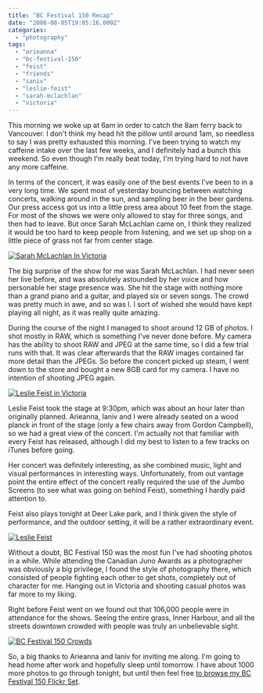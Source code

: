 ```yaml
---
title: "BC Festival 150 Recap"
date: "2008-08-05T19:05:16.000Z"
categories: 
  - "photography"
tags: 
  - "arieanna"
  - "bc-festival-150"
  - "feist"
  - "friends"
  - "ianiv"
  - "leslie-feist"
  - "sarah-mclachlan"
  - "victoria"
---
```


This morning we woke up at 6am in order to catch the 8am ferry back to Vancouver. I don't think my head hit the pillow until around 1am, so needless to say I was pretty exhausted this morning. I've been trying to watch my caffeine intake over the last few weeks, and I definitely had a bunch this weekend. So even though I'm really beat today, I'm trying hard to not have any more caffeine.

In terms of the concert, it was easily one of the best events I've been to in a very long time. We spent most of yesterday bouncing between watching concerts, walking around in the sun, and sampling beer in the beer gardens. Our press access got us into a little press area about 10 feet from the stage. For most of the shows we were only allowed to stay for three songs, and then had to leave. But once Sarah McLachlan came on, I think they realized it would be too hard to keep people from listening, and we set up shop on a little piece of grass not far from center stage.

[![Sarah McLachlan In Victoria](http://farm4.static.flickr.com/3172/2734950680_286451be83.jpg?v=0)](http://flickr.com/photos/duanestorey/2734950680/)

The big surprise of the show for me was Sarah McLachlan. I had never seen her live before, and was absolutely astounded by her voice and how personable her stage presence was. She hit the stage with nothing more than a grand piano and a guitar, and played six or seven songs. The crowd was pretty much in awe, and so was I. I sort of wished she would have kept playing all night, as it was really quite amazing.

During the course of the night I managed to shoot around 12 GB of photos. I shot mostly in RAW, which is something I've never done before. My camera has the ability to shoot RAW and JPEG at the same time, so I did a few trial runs with that. It was clear afterwards that the RAW images contained far more detail than the JPEGs. So before the concert picked up steam, I went down to the store and bought a new 8GB card for my camera. I have no intention of shooting JPEG again.

[![Leslie Feist in Victoria](http://farm4.static.flickr.com/3148/2734151485_6f935c733d.jpg?v=0)](http://flickr.com/photos/duanestorey/2734151485/)

Leslie Feist took the stage at 9:30pm, which was about an hour later than originally planned. Arieanna, Ianiv and I were already seated on a wood planck in front of the stage (only a few chairs away from Gordon Campbell), so we had a great view of the concert. I'm actually not that familiar with every Feist has released, although I did my best to listen to a few tracks on iTunes before going.

Her concert was definitely interesting, as she combined music, light and visual performances in interesting ways. Unfortunately, from out vantage point the entire effect of the concert really required the use of the Jumbo Screens (to see what was going on behind Feist), something I hardly paid attention to.

Feist also plays tonight at Deer Lake park, and I think given the style of performance, and the outdoor setting, it will be a rather extraordinary event.

[![Leslie Feist](http://farm4.static.flickr.com/3249/2734150071_9628000dff.jpg?v=0)](http://flickr.com/photos/duanestorey/2734150071/)

Without a doubt, BC Festival 150 was the most fun I've had shooting photos in a while. While attending the Canadian Juno Awards as a photographer was obviously a big privilege, I found the style of photography there, which consisted of people fighting each other to get shots, completely out of character for me. Hanging out in Victoria and shooting casual photos was far more to my liking.

Right before Feist went on we found out that 106,000 people were in attendance for the shows. Seeing the entire grass, Inner Harbour, and all the streets downtown crowded with people was truly an unbelievable sight.

[![BC Festival 150 Crowds](http://farm4.static.flickr.com/3277/2731307944_57ac859a36.jpg?v=0)](http://flickr.com/photos/duanestorey/2731307944/)

So, a big thanks to Arieanna and Ianiv for inviting me along. I'm going to head home after work and hopefully sleep until tomorrow. I have about 1000 more photos to go through tonight, but until then feel free [to browse my BC Festival 150 Flickr Set](http://flickr.com/photos/duanestorey/sets/72157606520345492/).
